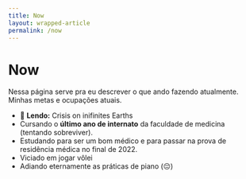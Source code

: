 ```yaml
---
title: Now
layout: wrapped-article
permalink: /now
---
```


# Now

Nessa página serve pra eu descrever o que ando fazendo atualmente. Minhas metas e ocupações atuais.

* 📖 **Lendo:** Crisis on inifinites Earths
* Cursando o **último ano de internato** da faculdade de medicina (tentando sobreviver).
* Estudando para ser um bom médico e para passar na prova de residência médica no final de 2022.
* Viciado em jogar vôlei
* Adiando eternamente as práticas de piano (😔)
